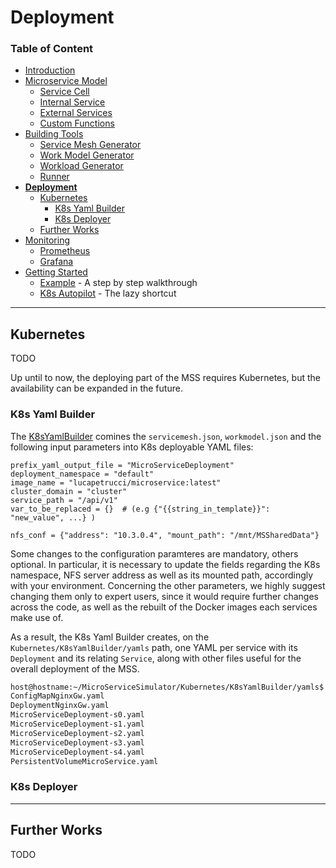 # Deployment

### Table of Content
* [Introduction](/README.md)
* [Microservice Model](/Docs/MicroserviceModel.md#Microservice-Model)
  * [Service Cell](/Docs/MicroserviceModel.md#Service-Cell)
  * [Internal Service](/Docs/MicroserviceModel.md#Internal-Service)
  * [External Services](/Docs/MicroserviceModel.md#External-Services)
  * [Custom Functions](/Docs/MicroserviceModel.md#Custom-Functions)
* [Building Tools](/Docs/BuildingTools.md#Building-Tools)
  * [Service Mesh Generator](/Docs/BuildingTools.md#Service-Mesh-Generator)
  * [Work Model Generator](/Docs/BuildingTools.md#Work-Model-Generator)
  * [Workload Generator](/Docs/BuildingTools.md#Workload-Generator)
  * [Runner](/Docs/BuildingTools.md#Runner)
* [**Deployment**](/Docs/Deployment.md#Deployment)
    * [Kubernetes](/Docs/Deployment.md#Kubernetes)
      * [K8s Yaml Builder](/Docs/Deployment.md#K8sYamlBuilder)
      * [K8s Deployer](/Docs/Deployment.md#Kubernetes#K8sDeployer)
    * [Further Works](/Docs/Deployment.md#Further-Works)
* [Monitoring](/Docs/Monitoring.md#Monitoring)
    * [Prometheus](/Docs/Monitoring.md#Prometheus)
    * [Grafana](/Docs/Monitoring.md#Grafana)
* [Getting Started](/Docs/GettingStarted.md#Getting-Started)
    * [Example](/Docs/GettingStarted.md#Example) - A step by step walkthrough
    * [K8s Autopilot](/Docs/GettingStarted.md#K8s-Autopilot) - The lazy shortcut
---

## Kubernetes

TODO

Up until to now, the deploying part of the MSS requires Kubernetes, but the availability can be expanded in the future. 

### K8s Yaml Builder
The [K8sYamlBuilder](Kubernetes) comines the `servicemesh.json`, `workmodel.json` and the following input parameters into K8s deployable YAML files:

```shell
prefix_yaml_output_file = "MicroServiceDeployment"
deployment_namespace = "default"
image_name = "lucapetrucci/microservice:latest"
cluster_domain = "cluster"
service_path = "/api/v1"
var_to_be_replaced = {}  # (e.g {"{{string_in_template}}": "new_value", ...} )

nfs_conf = {"address": "10.3.0.4", "mount_path": "/mnt/MSSharedData"}
```

Some changes to the configuration paramteres are mandatory, others optional.
In particular, it is necessary to update the fields regarding the K8s namespace, NFS server address as well as its mounted path, accordingly with your environment.
Concerning the other parameters, we highly suggest changing them only to expert users, since it would require further changes across the code, as well as the rebuilt of the Docker images each services make use of.

As a result, the K8s Yaml Builder creates, on the `Kubernetes/K8sYamlBuilder/yamls` path, one YAML per service with its `Deployment` and its relating `Service`, along with other files useful for the overall deployment of the MSS.

```zsh
host@hostname:~/MicroServiceSimulator/Kubernetes/K8sYamlBuilder/yamls$ ls
ConfigMapNginxGw.yaml
DeploymentNginxGw.yaml
MicroServiceDeployment-s0.yaml
MicroServiceDeployment-s1.yaml
MicroServiceDeployment-s2.yaml
MicroServiceDeployment-s3.yaml
MicroServiceDeployment-s4.yaml
PersistentVolumeMicroService.yaml
```

### K8s Deployer

---
## Further Works

TODO